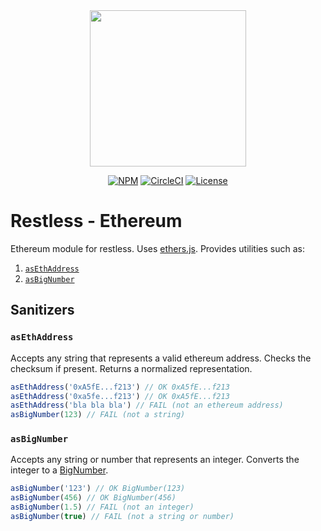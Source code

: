 <div align="center">
  <img width="250" src="https://raw.githubusercontent.com/EthWorks/restless/master/logo.png">
  <br>

[![NPM](https://img.shields.io/npm/v/@restless/ethereum.svg)](https://www.npmjs.com/package/@restless/ethereum)
[![CircleCI](https://img.shields.io/circleci/build/github/EthWorks/restless/master.svg)](https://circleci.com/gh/EthWorks/restless/tree/master)
[![License](https://img.shields.io/github/license/Ethworks/restless.svg)](https://github.com/EthWorks/restless/blob/master/UNLICENSE)

</div>

# Restless - Ethereum

Ethereum module for restless. Uses [ethers.js](https://docs.ethers.io/ethers.js/html/index.html). Provides utilities such as:

1. [`asEthAddress`](#asethaddress)
1. [`asBigNumber`](#asbignumber)

## Sanitizers

### `asEthAddress`

Accepts any string that represents a valid ethereum address. Checks the checksum if present. Returns a normalized representation.

```javascript
asEthAddress('0xA5fE...f213') // OK 0xA5fE...f213
asEthAddress('0xa5fe...f213') // OK 0xA5fE...f213
asEthAddress('bla bla bla') // FAIL (not an ethereum address)
asBigNumber(123) // FAIL (not a string)
```

### `asBigNumber`

Accepts any string or number that represents an integer. Converts the integer to a [BigNumber](https://docs.ethers.io/ethers.js/html/api-utils.html#big-numbers).

```javascript
asBigNumber('123') // OK BigNumber(123)
asBigNumber(456) // OK BigNumber(456)
asBigNumber(1.5) // FAIL (not an integer)
asBigNumber(true) // FAIL (not a string or number)
```
